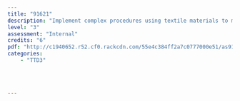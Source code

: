 ```yaml
---
title: "91621"
description: "Implement complex procedures using textile materials to make a specified product"
level: "3"
assessment: "Internal"
credits: "6"
pdf: "http://c1940652.r52.cf0.rackcdn.com/55e4c384ff2a7c0777000e51/as91621.pdf"
categories:
    - "TTD3"
    
    
    
    
---
```

